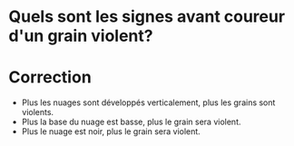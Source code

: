 # Quels sont les signes avant coureur d'un grain violent?

# Correction
- Plus les nuages sont développés verticalement, plus les grains sont violents. 
-	Plus la base du nuage est basse, plus le grain sera violent.
-	Plus le nuage est noir, plus le grain sera violent.

